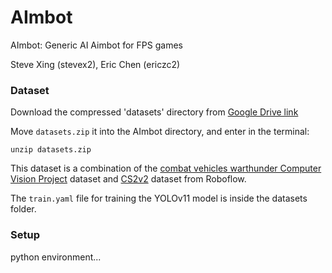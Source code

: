 # AImbot

AImbot: Generic AI Aimbot for FPS games

Steve Xing (stevex2), Eric Chen (ericzc2)

### Dataset

Download the compressed 'datasets' directory from [Google Drive link](https://drive.google.com/file/d/1QUZ0OfJUlFfdEdf3pQ7ILQWJ4S1RwPRb/view?usp=drive_link)

Move `datasets.zip` it into the AImbot directory, and enter in the terminal:
```
unzip datasets.zip
```

This dataset is a combination of the [combat vehicles warthunder Computer Vision Project](https://universe.roboflow.com/warthunder-aehie/combat-vehicles-warthunder) dataset and [CS2v2](https://universe.roboflow.com/miktory/cs2v2) dataset from Roboflow.

The `train.yaml` file for training the YOLOv11 model is inside the datasets folder.

### Setup

python environment...